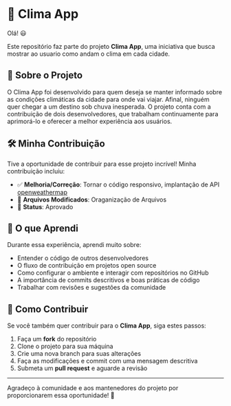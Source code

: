 # 📌  Clima App

Olá! 😃

Este repositório faz parte do projeto **Clima App**, uma iniciativa que busca mostrar ao usuario como andam o clima em cada cidade.
## 🚀 Sobre o Projeto

O Clima App foi desenvolvido para quem deseja se manter informado sobre as condições climáticas da cidade para onde vai viajar. Afinal, ninguém quer chegar a um destino sob chuva inesperada. O projeto conta com a contribuição de dois desenvolvedores, que trabalham continuamente para aprimorá-lo e oferecer a melhor experiência aos usuários.
## 🛠 Minha Contribuição

Tive a oportunidade de contribuir para esse projeto incrível! Minha contribuição incluiu:

- ✅ **Melhoria/Correção**: Tornar o código responsivo, implantação de API [openweathermap](https://openweathermap.org/api)
- 📂 **Arquivos Modificados**: Oraganização de Arquivos
- 🚀 **Status**: Aprovado

## 📖 O que Aprendi

Durante essa experiência, aprendi muito sobre:

- Entender o código de outros desenvolvedores
- O fluxo de contribuição em projetos open source
- Como configurar o ambiente e interagir com repositórios no GitHub
- A importância de commits descritivos e boas práticas de código
- Trabalhar com revisões e sugestões da comunidade
  

## 🔗 Como Contribuir

Se você também quer contribuir para o **Clima App**, siga estes passos:

1. Faça um **fork** do repositório
2. Clone o projeto para sua máquina
3. Crie uma nova branch para suas alterações
4. Faça as modificações e commit com uma mensagem descritiva
5. Submeta um **pull request** e aguarde a revisão

---
Agradeço à comunidade e aos mantenedores do projeto por proporcionarem essa oportunidade! 💙

